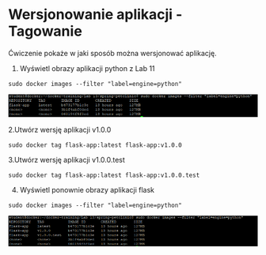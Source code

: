# Wersjonowanie aplikacji - Tagowanie
Ćwiczenie pokaże w jaki sposób można wersjonować aplikację.

1. Wyświetl obrazy aplikacji python z Lab 11
```
sudo docker images --filter "label=engine=python"
```
![Docker Tag](img/lab15_1.png)

2.Utwórz wersję aplikacji v1.0.0
```
sudo docker tag flask-app:latest flask-app:v1.0.0
```

3.Utwórz wersję aplikacji v1.0.0.test
```
sudo docker tag flask-app:latest flask-app:v1.0.0.test
```

4. Wyświetl ponownie obrazy aplikacji flask 
```
sudo docker images --filter "label=engine=python"
```
![Docker Tag](img/lab15_2.png)


